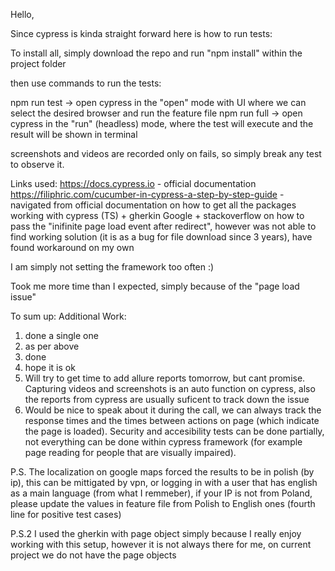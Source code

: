 Hello,

Since cypress is kinda straight forward here is how to run tests:

To install all, simply download the repo and run "npm install" within the project folder

then use commands to run the tests:

npm run test -> open cypress in the "open" mode with UI where we can select the desired browser and run the feature file
npm run full -> open cypress in the "run" (headless) mode, where the test will execute and the result will be shown in terminal

screenshots and videos are recorded only on fails, so simply break any test to observe it.

Links used: 
https://docs.cypress.io - official documentation
https://filiphric.com/cucumber-in-cypress-a-step-by-step-guide - navigated from official documentation on how to get all the packages working with cypress (TS) + gherkin
Google + stackoverflow on how to pass the "inifinite page load event after redirect", however was not able to find working solution (it is as a bug for file download since 3 years), have found workaround on my own

I am simply not setting the framework too often :)

Took me more time than I expected, simply because of the "page load issue" 

To sum up:
Additional Work:
1. done a single one
2. as per above
3. done
4. hope it is ok
5. Will try to get time to add allure reports tomorrow, but cant promise. Capturing videos and screenshots is an auto function on cypress, also the reports from cypress are usually suficent to track down the issue
6. Would be nice to speak about it during the call, we can always track the response times and the times between actions on page (which indicate the page is loaded). Security and accesibility tests can be done partially, not everything can be 
done within cypress framework (for example page reading for people that are visually impaired).

P.S. The localization on google maps forced the results to be in polish (by ip), this can be mittigated by vpn, or logging in with a user that has english as a main language (from what I remmeber), if your IP is not from Poland, please update 
the values in feature file from Polish to English ones (fourth line for positive test cases)

P.S.2 I used the gherkin with page object simply because I really enjoy working with this setup, however it is not always there for me, on current project we do not have the page objects 